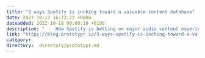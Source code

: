 ```yaml
---
title: "3 ways Spotify is inching toward a valuable content database"
date: 2022-10-17 16:12:22 +0000
dateadded: 2022-10-18 00:00:10 +0100
description: "    How Spotify is betting on major audio content experiences  Continue reading on Prototypr »  "
link: "https://blog.prototypr.io/3-ways-spotify-is-inching-toward-a-valuable-content-database-b9911e71d9ca?source=rss----eb297ea1161a---4"
category:
directory: _directory/prototypr.md
---
```


